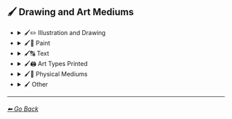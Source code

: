 ## 🖌 Drawing and Art Mediums

- <details><summary>🖌✏ Illustration and Drawing</summary><p>

  - <details><summary>🖌🖼 Drawing Types</summary><p>

    | Keyword        | Image      |
    | ------------- |:-------------:|
    |Illustration| <img src="https://github.com/willwulfken/MidJourney-Styles-and-Keywords/blob/main/Images/MidJourney%20Styles%20(sphere)/sphere_illustration.png?raw=true" width="256" /> | 
    |Sketch| <img src="https://github.com/willwulfken/MidJourney-Styles-and-Keywords/blob/main/Images/MidJourney%20Styles%20(sphere)/sphere_sketch.png?raw=true" width="256" /> | 
    |Drawing| <img src="https://github.com/willwulfken/MidJourney-Styles-and-Keywords/blob/main/Images/MidJourney%20Styles%20(sphere)/sphere_drawing.png?raw=true" width="256" /> | 
    |Doodle| <img src="https://github.com/willwulfken/MidJourney-Styles-and-Keywords/blob/main/Images/MidJourney%20Styles%20(sphere)/sphere_Doodle.png?raw=true" width="256" /> |
	|Children’s Drawing| <img src="https://github.com/willwulfken/MidJourney-Styles-and-Keywords-Reference/blob/main/Images/MidJourney%20Styles%20(sphere)/sphere_Childrens_Drawing.png?raw=true" width="256" /> |
	|Dot Art| <img src="https://github.com/willwulfken/MidJourney-Styles-and-Keywords-Reference/blob/main/Images/MidJourney%20Styles%20(sphere)/sphere_Dot_Art.png?raw=true" width="256" /> |
    |Line Art| <img src="https://github.com/willwulfken/MidJourney-Styles-and-Keywords/blob/main/Images/MidJourney%20Styles%20(sphere)/sphere_lineart.png?raw=true" width="256" /> | 
	|Stipple| <img src="https://github.com/willwulfken/MidJourney-Styles-and-Keywords/blob/main/Images/MidJourney%20Styles%20(sphere)/sphere_Stipple.png?raw=true" width="256" /> |
    |Hand-Drawn| <img src="https://github.com/willwulfken/MidJourney-Styles-and-Keywords/blob/main/Images/MidJourney%20Styles%20(sphere)/sphere_hand-drawn.png?raw=true" width="256" /> | 
	|Illuminated Manuscript| <img src="https://github.com/willwulfken/MidJourney-Styles-and-Keywords/blob/main/Images/MidJourney%20Styles%20(sphere)/sphere_IlluminatedManuscript.png?raw=true" width="256" /> |
    |Crosshatch| <img src="https://github.com/willwulfken/MidJourney-Styles-and-Keywords/blob/main/Images/MidJourney%20Styles%20(sphere)/sphere_crosshatch.png?raw=true" width="256" /> | 
	|Storybook Illustration| <img src="https://github.com/willwulfken/MidJourney-Styles-and-Keywords-Reference/blob/main/Images/MidJourney%20Styles%20(sphere)/sphere_Storybook_Illustration.png?raw=true" width="256" /> |
	|Graphic Novel| <img src="https://github.com/willwulfken/MidJourney-Styles-and-Keywords-Reference/blob/main/Images/MidJourney%20Styles%20(sphere)/sphere_Graphic_Novel.png?raw=true" width="256" /> |
	|Visual Novel| <img src="https://github.com/willwulfken/MidJourney-Styles-and-Keywords-Reference/blob/main/Images/MidJourney%20Styles%20(sphere)/sphere_Visual_Novel.png?raw=true" width="256" /> |
    |Illustrated-Booklet| <img src="https://github.com/willwulfken/MidJourney-Styles-and-Keywords/blob/main/Images/MidJourney%20Styles%20(sphere)/sphere_Illustrated-Booklet.png?raw=true" width="256" /> |
    |Assembly Drawing| <img src="https://github.com/willwulfken/MidJourney-Styles-and-Keywords/blob/main/Images/MidJourney%20Styles%20(sphere)/sphere_AssemblyDrawing.png?raw=true" width="256" /> |
	|Anatomical Drawing| <img src="https://github.com/willwulfken/MidJourney-Styles-and-Keywords/blob/main/Images/MidJourney%20Styles%20(sphere)/sphere_AnatomicalDrawing.png?raw=true" width="256" /> |
    |Cartographic| <img src="https://github.com/willwulfken/MidJourney-Styles-and-Keywords/blob/main/Images/MidJourney%20Styles%20(sphere)/sphere_Cartographic.png?raw=true" width="256" /> |

	</p></details>


  - <details><summary>🖌✏ Pencil and Graphite</summary><p>

    | Keyword        | Image      |
    | ------------- |:-------------:|
    |Pencil Art| <img src="https://github.com/willwulfken/MidJourney-Styles-and-Keywords/blob/main/Images/MidJourney%20Styles%20(sphere)/sphere_pencilart.png?raw=true" width="256" /> | 
    |Graphite| <img src="https://github.com/willwulfken/MidJourney-Styles-and-Keywords/blob/main/Images/MidJourney%20Styles%20(sphere)/sphere_Graphite.png?raw=true" width="256" /> |
    |Colored Pencil| <img src="https://github.com/willwulfken/MidJourney-Styles-and-Keywords/blob/main/Images/MidJourney%20Styles%20(sphere)/sphere_coloredpencil.png?raw=true" width="256" /> |
    |Charcoal Art| <img src="https://github.com/willwulfken/MidJourney-Styles-and-Keywords/blob/main/Images/MidJourney%20Styles%20(sphere)/sphere_charcoalart.png?raw=true" width="256" /> | 

	</p></details>


  - <details><summary>🖌🖊 Ink</summary><p>

    | Keyword        | Image      |
    | ------------- |:-------------:|
    |Ink| <img src="https://github.com/willwulfken/MidJourney-Styles-and-Keywords/blob/main/Images/MidJourney%20Styles%20(sphere)/sphere_ink.png?raw=true" width="256" /> |
    |Ballpoint Pen| <img src="https://github.com/willwulfken/MidJourney-Styles-and-Keywords/blob/main/Images/MidJourney%20Styles%20(sphere)/sphere_BallpointPen.png?raw=true" width="256" /> |
    |Gel Pen| <img src="https://github.com/willwulfken/MidJourney-Styles-and-Keywords/blob/main/Images/MidJourney%20Styles%20(sphere)/sphere_GelPen.png?raw=true" width="256" /> |
    |Fountain Pen| <img src="https://github.com/willwulfken/MidJourney-Styles-and-Keywords/blob/main/Images/MidJourney%20Styles%20(sphere)/sphere_FountainPen.png?raw=true" width="256" /> |
    |Fountain Pen Art| <img src="https://github.com/willwulfken/MidJourney-Styles-and-Keywords/blob/main/Images/MidJourney%20Styles%20(sphere)/sphere_FountainPenArt.png?raw=true" width="256" /> |
    |Calligraphy| <img src="https://github.com/willwulfken/MidJourney-Styles-and-Keywords/blob/main/Images/MidJourney%20Styles%20(sphere)/sphere_calligraphy.png?raw=true" width="256" /> |
    |Marker Art| <img src="https://github.com/willwulfken/MidJourney-Styles-and-Keywords/blob/main/Images/MidJourney%20Styles%20(sphere)/sphere_markerart.png?raw=true" width="256" /> | 
    |Dry-Erase Marker| <img src="https://github.com/willwulfken/MidJourney-Styles-and-Keywords/blob/main/Images/MidJourney%20Styles%20(sphere)/sphere_Dry-EraseMarker.png?raw=true" width="256" /> |
    |Wet-Erase Marker| <img src="https://github.com/willwulfken/MidJourney-Styles-and-Keywords/blob/main/Images/MidJourney%20Styles%20(sphere)/sphere_Wet-EraseMarker.png?raw=true" width="256" /> |
    |Whiteboard| <img src="https://github.com/willwulfken/MidJourney-Styles-and-Keywords/blob/main/Images/MidJourney%20Styles%20(sphere)/sphere_Whiteboard.png?raw=true" width="256" /> |

	</p></details>


  - <details><summary>🖌🖍 Crayon, Chalk, and Pastel</summary><p>

    | Keyword        | Image      |
    | ------------- |:-------------:|
    |Crayon| <img src="https://github.com/willwulfken/MidJourney-Styles-and-Keywords/blob/main/Images/MidJourney%20Styles%20(sphere)/sphere_crayon.png?raw=true" width="256" /> |
    |Conte| <img src="https://github.com/willwulfken/MidJourney-Styles-and-Keywords/blob/main/Images/MidJourney%20Styles%20(sphere)/sphere_conte.png?raw=true" width="256" /> |
    |Chalk| <img src="https://github.com/willwulfken/MidJourney-Styles-and-Keywords/blob/main/Images/MidJourney%20Styles%20(sphere)/sphere_chalk.png?raw=true" width="256" /> |
    |Pastel Art| <img src="https://github.com/willwulfken/MidJourney-Styles-and-Keywords/blob/main/Images/MidJourney%20Styles%20(sphere)/sphere_pastelart.png?raw=true" width="256" /> | 
    |Blackboard| <img src="https://github.com/willwulfken/MidJourney-Styles-and-Keywords/blob/main/Images/MidJourney%20Styles%20(sphere)/sphere_Blackboard.png?raw=true" width="256" /> |
    |Chalkboard| <img src="https://github.com/willwulfken/MidJourney-Styles-and-Keywords/blob/main/Images/MidJourney%20Styles%20(sphere)/sphere_Chalkboard.png?raw=true" width="256" /> |

	</p></details>

  </p></details>


- <details><summary>🖌🎨 Paint</summary><p>

  - <details><summary>🖌🖼 Painting Types</summary><p>

    | Keyword        | Image      |
    | ------------- |:-------------:|
    |Painting| <img src="https://github.com/willwulfken/MidJourney-Styles-and-Keywords/blob/main/Images/MidJourney%20Styles%20(sphere)/sphere_painting.png?raw=true" width="256" /> | 
    |Canvas| <img src="https://github.com/willwulfken/MidJourney-Styles-and-Keywords/blob/main/Images/MidJourney%20Styles%20(sphere)/sphere_Canvas.png?raw=true" width="256" /> |
    |Still-Life| <img src="https://github.com/willwulfken/MidJourney-Styles-and-Keywords/blob/main/Images/MidJourney%20Styles%20(sphere)/sphere_still-life.png?raw=true" width="256" /> |
	|Fine Art| <img src="https://github.com/willwulfken/MidJourney-Styles-and-Keywords/blob/main/Images/MidJourney%20Styles%20(sphere)/sphere_FineArt.png?raw=true" width="256" /> |
    |Color Field Painting| <img src="https://github.com/willwulfken/MidJourney-Styles-and-Keywords/blob/main/Images/MidJourney%20Styles%20(sphere)/sphere_colorfieldpainting.png?raw=true" width="256" /> |
    |Hard Edge Painting| <img src="https://github.com/willwulfken/MidJourney-Styles-and-Keywords/blob/main/Images/MidJourney%20Styles%20(sphere)/sphere_hardedgepainting.png?raw=true" width="256" /> |
	|Scroll Painting| <img src="https://github.com/willwulfken/MidJourney-Styles-and-Keywords/blob/main/Images/MidJourney%20Styles%20(sphere)/sphere_ScrollPainting.png?raw=true" width="256" /> |
	|Paper-Marbling| <img src="https://github.com/willwulfken/MidJourney-Styles-and-Keywords-Reference/blob/main/Images/MidJourney%20Styles%20(sphere)/sphere_Paper-Marbling.png?raw=true" width="256" /> |
	|Hydro-Dipping| <img src="https://github.com/willwulfken/MidJourney-Styles-and-Keywords/blob/main/Images/MidJourney%20Styles%20(sphere)/sphere_Hydro-Dipping.png?raw=true" width="256" /> |
	|Hydrodipped| <img src="https://github.com/willwulfken/MidJourney-Styles-and-Keywords/blob/main/Images/MidJourney%20Styles%20(sphere)/sphere_Hydrodipped.png?raw=true" width="256" /> |
	|Easter Egg| <img src="https://github.com/willwulfken/MidJourney-Styles-and-Keywords/blob/main/Images/MidJourney%20Styles%20(sphere)/sphere_EasterEgg.png?raw=true" width="256" /> |
	|Egg Decorating| <img src="https://github.com/willwulfken/MidJourney-Styles-and-Keywords/blob/main/Images/MidJourney%20Styles%20(sphere)/sphere_EggDecorating.png?raw=true" width="256" /> |
	|Rock Art| <img src="https://github.com/willwulfken/MidJourney-Styles-and-Keywords/blob/main/Images/MidJourney%20Styles%20(sphere)/sphere_RockArt.png?raw=true" width="256" /> |
	|Cave Art| <img src="https://github.com/willwulfken/MidJourney-Styles-and-Keywords/blob/main/Images/MidJourney%20Styles%20(sphere)/sphere_CaveArt.png?raw=true" width="256" /> |
	|Street Art| <img src="https://github.com/willwulfken/MidJourney-Styles-and-Keywords-Reference/blob/main/Images/MidJourney%20Styles%20(sphere)/sphere_Street_Art.png?raw=true" width="256" /> |
	|Mural| <img src="https://github.com/willwulfken/MidJourney-Styles-and-Keywords-Reference/blob/main/Images/MidJourney%20Styles%20(sphere)/sphere_Mural.png?raw=true" width="256" /> |
	|Artwork| <img src="https://github.com/willwulfken/MidJourney-Styles-and-Keywords-Reference/blob/main/Images/MidJourney%20Styles%20(sphere)/sphere_Artwork.png?raw=true" width="256" /> |
	|Chinese Painting| <img src="https://github.com/willwulfken/MidJourney-Styles-and-Keywords-Reference/blob/main/Images/MidJourney%20Styles%20(sphere)/sphere_Chinese_Painting.png?raw=true" width="256" /> |
	|Tibetan Painting| <img src="https://github.com/willwulfken/MidJourney-Styles-and-Keywords-Reference/blob/main/Images/MidJourney%20Styles%20(sphere)/sphere_Tibetan_Painting.png?raw=true" width="256" /> |

	</p></details>


  - <details><summary>🖌🎨 Paint Types</summary><p>

    | Keyword        | Image      |
    | ------------- |:-------------:|
    |Airbrush| <img src="https://github.com/willwulfken/MidJourney-Styles-and-Keywords/blob/main/Images/MidJourney%20Styles%20(sphere)/sphere_airbrush.png?raw=true" width="256" /> |
    |Paint| <img src="https://github.com/willwulfken/MidJourney-Styles-and-Keywords/blob/main/Images/MidJourney%20Styles%20(sphere)/sphere_paint.png?raw=true" width="256" /> | 
    |Acrylic Paint| <img src="https://github.com/willwulfken/MidJourney-Styles-and-Keywords/blob/main/Images/MidJourney%20Styles%20(sphere)/sphere_acrylicpaint.png?raw=true" width="256" /> | 
    |Oil Paint| <img src="https://github.com/willwulfken/MidJourney-Styles-and-Keywords/blob/main/Images/MidJourney%20Styles%20(sphere)/sphere_oilpaint.png?raw=true" width="256" /> | 
    |Watercolor| <img src="https://github.com/willwulfken/MidJourney-Styles-and-Keywords/blob/main/Images/MidJourney%20Styles%20(sphere)/sphere_watercolor.png?raw=true" width="256" /> |
    |Tempera Paint| <img src="https://github.com/willwulfken/MidJourney-Styles-and-Keywords/blob/main/Images/MidJourney%20Styles%20(sphere)/sphere_temperapaint.png?raw=true" width="256" /> |
    |Gouache Paint| <img src="https://github.com/willwulfken/MidJourney-Styles-and-Keywords/blob/main/Images/MidJourney%20Styles%20(sphere)/sphere_gouachepaint.png?raw=true" width="256" /> |
    |Wet Paint| <img src="https://github.com/willwulfken/MidJourney-Styles-and-Keywords/blob/main/Images/MidJourney%20Styles%20(sphere)/sphere_WetPaint.png?raw=true" width="256" /> |
    |Dripping Paint| <img src="https://github.com/willwulfken/MidJourney-Styles-and-Keywords/blob/main/Images/MidJourney%20Styles%20(sphere)/sphere_DrippingPaint.png?raw=true" width="256" /> |
    |Splatter Paint| <img src="https://github.com/willwulfken/MidJourney-Styles-and-Keywords/blob/main/Images/MidJourney%20Styles%20(sphere)/sphere_SplatterPaint.png?raw=true" width="256" /> |
    |Spray Paint| <img src="https://github.com/willwulfken/MidJourney-Styles-and-Keywords/blob/main/Images/MidJourney%20Styles%20(sphere)/sphere_spraypaint.png?raw=true" width="256" /> |
    |Puffy Paint| <img src="https://github.com/willwulfken/MidJourney-Styles-and-Keywords/blob/main/Images/MidJourney%20Styles%20(sphere)/sphere_puffypaint.png?raw=true" width="256" /> | 
    |Glass Paint| <img src="https://github.com/willwulfken/MidJourney-Styles-and-Keywords/blob/main/Images/MidJourney%20Styles%20(sphere)/sphere_glasspaint.png?raw=true" width="256" /> |
	|Coffee Paint| <img src="https://github.com/willwulfken/MidJourney-Styles-and-Keywords-Reference/blob/main/Images/MidJourney%20Styles%20(sphere)/sphere_Coffee_Paint.png?raw=true" width="256" /> |

	</p></details>

  </p></details>


- <details><summary>🖌🔠 Text</summary><p>

    | Keyword        | Image      |
    | ------------- |:-------------:|
    |Text| <img src="https://github.com/willwulfken/MidJourney-Styles-and-Keywords/blob/main/Images/MidJourney%20Styles%20(sphere)/sphere_Text.png?raw=true" width="256" /> |
    |Typeface| <img src="https://github.com/willwulfken/MidJourney-Styles-and-Keywords/blob/main/Images/MidJourney%20Styles%20(sphere)/sphere_Typeface.png?raw=true" width="256" /> |
    |Font| <img src="https://github.com/willwulfken/MidJourney-Styles-and-Keywords/blob/main/Images/MidJourney%20Styles%20(sphere)/sphere_Font.png?raw=true" width="256" /> |
    |Says| <img src="https://github.com/willwulfken/MidJourney-Styles-and-Keywords/blob/main/Images/MidJourney%20Styles%20(sphere)/sphere_Says.png?raw=true" width="256" /> |
    |Says Hello| <img src="https://github.com/willwulfken/MidJourney-Styles-and-Keywords/blob/main/Images/MidJourney%20Styles%20(sphere)/sphere_SaysHello.png?raw=true" width="256" /> |
    |Says "Hello"| <img src="https://github.com/willwulfken/MidJourney-Styles-and-Keywords/blob/main/Images/MidJourney%20Styles%20(sphere)/sphere_SaysHello (2).png?raw=true" width="256" /> |
    |Says 'Hello'| <img src="https://github.com/willwulfken/MidJourney-Styles-and-Keywords/blob/main/Images/MidJourney%20Styles%20(sphere)/sphere_SaysHello (3).png?raw=true" width="256" /> |
	|Letters| <img src="https://github.com/willwulfken/MidJourney-Styles-and-Keywords-Reference/blob/main/Images/MidJourney%20Styles%20(sphere)/sphere_Letters.png?raw=true" width="256" /> |
	|Graphemes| <img src="https://github.com/willwulfken/MidJourney-Styles-and-Keywords-Reference/blob/main/Images/MidJourney%20Styles%20(sphere)/sphere_Graphemes.png?raw=true" width="256" /> |
	|Written Letters| <img src="https://github.com/willwulfken/MidJourney-Styles-and-Keywords-Reference/blob/main/Images/MidJourney%20Styles%20(sphere)/sphere_Written_Letters.png?raw=true" width="256" /> |
	|Words| <img src="https://github.com/willwulfken/MidJourney-Styles-and-Keywords-Reference/blob/main/Images/MidJourney%20Styles%20(sphere)/sphere_Words.png?raw=true" width="256" /> |
	|Lexemes| <img src="https://github.com/willwulfken/MidJourney-Styles-and-Keywords-Reference/blob/main/Images/MidJourney%20Styles%20(sphere)/sphere_Lexemes.png?raw=true" width="256" /> |
	|Written Words| <img src="https://github.com/willwulfken/MidJourney-Styles-and-Keywords-Reference/blob/main/Images/MidJourney%20Styles%20(sphere)/sphere_Written_Words.png?raw=true" width="256" /> |
	|Caption| <img src="https://github.com/willwulfken/MidJourney-Styles-and-Keywords-Reference/blob/main/Images/MidJourney%20Styles%20(sphere)/sphere_Caption.png?raw=true" width="256" /> |
	|Written Letters "Hello"| <img src="https://github.com/willwulfken/MidJourney-Styles-and-Keywords-Reference/blob/main/Images/MidJourney%20Styles%20(sphere)/sphere_Written_Letters_Hello.png?raw=true" width="256" /> |
	|Words "Hello"| <img src="https://github.com/willwulfken/MidJourney-Styles-and-Keywords-Reference/blob/main/Images/MidJourney%20Styles%20(sphere)/sphere_Words_Hello.png?raw=true" width="256" /> |
	|Lexemes "Hello"| <img src="https://github.com/willwulfken/MidJourney-Styles-and-Keywords-Reference/blob/main/Images/MidJourney%20Styles%20(sphere)/sphere_Lexemes_Hello.png?raw=true" width="256" /> |
	|Written Words "Hello"| <img src="https://github.com/willwulfken/MidJourney-Styles-and-Keywords-Reference/blob/main/Images/MidJourney%20Styles%20(sphere)/sphere_Written_Words_Hello.png?raw=true" width="256" /> |
	|Caption "Hello"| <img src="https://github.com/willwulfken/MidJourney-Styles-and-Keywords-Reference/blob/main/Images/MidJourney%20Styles%20(sphere)/sphere_Caption_Hello.png?raw=true" width="256" /> |

    </p></details>


- <details><summary>🖌🖨 Art Types Printed</summary><p>

    | Keyword        | Image      |
    | ------------- |:-------------:|
    |Modern Art| <img src="https://github.com/willwulfken/MidJourney-Styles-and-Keywords/blob/main/Images/MidJourney%20Styles%20(sphere)/sphere_modernart.png?raw=true" width="256" /> |
    |Concept Art| <img src="https://github.com/willwulfken/MidJourney-Styles-and-Keywords/blob/main/Images/MidJourney%20Styles%20(sphere)/sphere_conceptart.png?raw=true" width="256" /> |
    |Digital Art| <img src="https://github.com/willwulfken/MidJourney-Styles-and-Keywords/blob/main/Images/MidJourney%20Styles%20(sphere)/sphere_digitalart.png?raw=true" width="256" /> |
    |Logo| <img src="https://github.com/willwulfken/MidJourney-Styles-and-Keywords/blob/main/Images/MidJourney%20Styles%20(sphere)/sphere_logo.png?raw=true" width="256" /> |
    |Stamp| <img src="https://github.com/willwulfken/MidJourney-Styles-and-Keywords/blob/main/Images/MidJourney%20Styles%20(sphere)/sphere_stamp.png?raw=true" width="256" /> |
	|Postage Stamp| <img src="https://github.com/willwulfken/MidJourney-Styles-and-Keywords/blob/main/Images/MidJourney%20Styles%20(sphere)/sphere_PostageStamp.png?raw=true" width="256" /> |
	|Business Card| <img src="https://github.com/willwulfken/MidJourney-Styles-and-Keywords-Reference/blob/main/Images/MidJourney%20Styles%20(sphere)/sphere_Business_Card.png?raw=true" width="256" /> |
    |Collage| <img src="https://github.com/willwulfken/MidJourney-Styles-and-Keywords/blob/main/Images/MidJourney%20Styles%20(sphere)/sphere_collage.png?raw=true" width="256" /> |
	|Photocollage| <img src="https://github.com/willwulfken/MidJourney-Styles-and-Keywords/blob/main/Images/MidJourney%20Styles%20(sphere)/sphere_Photocollage.png?raw=true" width="256" /> |
	|Fotocollage| <img src="https://github.com/willwulfken/MidJourney-Styles-and-Keywords/blob/main/Images/MidJourney%20Styles%20(sphere)/sphere_Fotocollage.png?raw=true" width="256" /> |
    |Lithography| <img src="https://github.com/willwulfken/MidJourney-Styles-and-Keywords/blob/main/Images/MidJourney%20Styles%20(sphere)/sphere_lithography.png?raw=true" width="256" /> |
    |Block Printing| <img src="https://github.com/willwulfken/MidJourney-Styles-and-Keywords/blob/main/Images/MidJourney%20Styles%20(sphere)/sphere_blockprinting.png?raw=true" width="256" /> |
    |Magazine| <img src="https://github.com/willwulfken/MidJourney-Styles-and-Keywords/blob/main/Images/MidJourney%20Styles%20(sphere)/sphere_magazine.png?raw=true" width="256" /> |
    |Newspaper| <img src="https://github.com/willwulfken/MidJourney-Styles-and-Keywords/blob/main/Images/MidJourney%20Styles%20(sphere)/sphere_newspaper.png?raw=true" width="256" /> |
    |Newsprint| <img src="https://github.com/willwulfken/MidJourney-Styles-and-Keywords/blob/main/Images/MidJourney%20Styles%20(sphere)/sphere_Newsprint.png?raw=true" width="256" /> |
    |Blueprint| <img src="https://github.com/willwulfken/MidJourney-Styles-and-Keywords/blob/main/Images/MidJourney%20Styles%20(sphere)/sphere_blueprint.png?raw=true" width="256" /> |
    |Comic Book| <img src="https://github.com/willwulfken/MidJourney-Styles-and-Keywords/blob/main/Images/MidJourney%20Styles%20(sphere)/sphere_ComicBook.png?raw=true" width="256" /> |
    |Booklet| <img src="https://github.com/willwulfken/MidJourney-Styles-and-Keywords/blob/main/Images/MidJourney%20Styles%20(sphere)/sphere_Booklet.png?raw=true" width="256" /> |
    |Poster| <img src="https://github.com/willwulfken/MidJourney-Styles-and-Keywords/blob/main/Images/MidJourney%20Styles%20(sphere)/sphere_Poster.png?raw=true" width="256" /> |
    |Sticker| <img src="https://github.com/willwulfken/MidJourney-Styles-and-Keywords/blob/main/Images/MidJourney%20Styles%20(sphere)/sphere_Sticker.png?raw=true" width="256" /> |
	|Barcode| <img src="https://github.com/willwulfken/MidJourney-Styles-and-Keywords-Reference/blob/main/Images/MidJourney%20Styles%20(sphere)/sphere_Barcode.png?raw=true" width="256" /> |
	|QR Code| <img src="https://github.com/willwulfken/MidJourney-Styles-and-Keywords-Reference/blob/main/Images/MidJourney%20Styles%20(sphere)/sphere_QR_Code.png?raw=true" width="256" /> |
	|Pokemon| <img src="https://github.com/willwulfken/MidJourney-Styles-and-Keywords-Reference/blob/main/Images/MidJourney%20Styles%20(sphere)/sphere_Pokemon.png?raw=true" width="256" /> |
	|Pokemon Card| <img src="https://github.com/willwulfken/MidJourney-Styles-and-Keywords-Reference/blob/main/Images/MidJourney%20Styles%20(sphere)/sphere_Pokemon_Card.png?raw=true" width="256" /> |
	|Pokémon| <img src="https://github.com/willwulfken/MidJourney-Styles-and-Keywords-Reference/blob/main/Images/MidJourney%20Styles%20(sphere)/sphere_Pokemon (2).png?raw=true" width="256" /> |
	|Pokémon Card| <img src="https://github.com/willwulfken/MidJourney-Styles-and-Keywords-Reference/blob/main/Images/MidJourney%20Styles%20(sphere)/sphere_Pokemon_Card (2).png?raw=true" width="256" /> |

    </p></details>


- <details><summary>🖌🎲 Physical Mediums</summary><p>

  - <details><summary>🖌📄 Origami</summary><p>

    | Keyword        | Image      |
    | ------------- |:-------------:|
    |Origami| <img src="https://github.com/willwulfken/MidJourney-Styles-and-Keywords/blob/main/Images/MidJourney%20Styles%20(sphere)/sphere_Origami.png?raw=true" width="256" /> | 
	|Modular Origami| <img src="https://github.com/willwulfken/MidJourney-Styles-and-Keywords/blob/main/Images/MidJourney%20Styles%20(sphere)/sphere_ModularOrigami.png?raw=true" width="256" /> |
	|Rigid Origami| <img src="https://github.com/willwulfken/MidJourney-Styles-and-Keywords/blob/main/Images/MidJourney%20Styles%20(sphere)/sphere_RigidOrigami.png?raw=true" width="256" /> |
	|Sonobe| <img src="https://github.com/willwulfken/MidJourney-Styles-and-Keywords/blob/main/Images/MidJourney%20Styles%20(sphere)/sphere_Sonobe.png?raw=true" width="256" /> |
	|Kirigami| <img src="https://github.com/willwulfken/MidJourney-Styles-and-Keywords/blob/main/Images/MidJourney%20Styles%20(sphere)/sphere_Kirigami.png?raw=true" width="256" /> |
	|Moneygami| <img src="https://github.com/willwulfken/MidJourney-Styles-and-Keywords/blob/main/Images/MidJourney%20Styles%20(sphere)/sphere_Moneygami.png?raw=true" width="256" /> |
	|Wet-Folding| <img src="https://github.com/willwulfken/MidJourney-Styles-and-Keywords/blob/main/Images/MidJourney%20Styles%20(sphere)/sphere_Wet-Folding.png?raw=true" width="256" /> |

	</p></details>


  - <details><summary>🖌🀣 Mosaic</summary><p>

    | Keyword        | Image      |
    | ------------- |:-------------:|
    |Mosaic| <img src="https://github.com/willwulfken/MidJourney-Styles-and-Keywords/blob/main/Images/MidJourney%20Styles%20(sphere)/sphere_Mosaic.png?raw=true" width="256" /> |
	|Micromosaic| <img src="https://github.com/willwulfken/MidJourney-Styles-and-Keywords/blob/main/Images/MidJourney%20Styles%20(sphere)/sphere_Micromosaic.png?raw=true" width="256" /> |
	|Glass Mosaic| <img src="https://github.com/willwulfken/MidJourney-Styles-and-Keywords/blob/main/Images/MidJourney%20Styles%20(sphere)/sphere_GlassMosaic.png?raw=true" width="256" /> |
	|Photographic Mosaic| <img src="https://github.com/willwulfken/MidJourney-Styles-and-Keywords/blob/main/Images/MidJourney%20Styles%20(sphere)/sphere_PhotographicMosaic.png?raw=true" width="256" /> |
	|Impressionist Mosaic| <img src="https://github.com/willwulfken/MidJourney-Styles-and-Keywords/blob/main/Images/MidJourney%20Styles%20(sphere)/sphere_ImpressionistMosaic.png?raw=true" width="256" /> |

	</p></details>

  - <details><summary>🖌🖼 Framed, Banner, and Decal</summary><p>

    | Keyword        | Image      |
    | ------------- |:-------------:|
	|Frame| <img src="https://github.com/willwulfken/MidJourney-Styles-and-Keywords/blob/main/Images/MidJourney%20Styles%20(sphere)/sphere_Frame.png?raw=true" width="256" /> |
	|Framed| <img src="https://github.com/willwulfken/MidJourney-Styles-and-Keywords/blob/main/Images/MidJourney%20Styles%20(sphere)/sphere_Framed.png?raw=true" width="256" /> |
	|Wooden Frame| <img src="https://github.com/willwulfken/MidJourney-Styles-and-Keywords/blob/main/Images/MidJourney%20Styles%20(sphere)/sphere_WoodenFrame.png?raw=true" width="256" /> |
	|Wooden Framed| <img src="https://github.com/willwulfken/MidJourney-Styles-and-Keywords/blob/main/Images/MidJourney%20Styles%20(sphere)/sphere_WoodenFramed.png?raw=true" width="256" /> |  
	|Wall Decal| <img src="https://github.com/willwulfken/MidJourney-Styles-and-Keywords/blob/main/Images/MidJourney%20Styles%20(sphere)/sphere_WallDecal.png?raw=true" width="256" /> |
	|Banner| <img src="https://github.com/willwulfken/MidJourney-Styles-and-Keywords/blob/main/Images/MidJourney%20Styles%20(sphere)/sphere_Banner.png?raw=true" width="256" /> |
	|Signage| <img src="https://github.com/willwulfken/MidJourney-Styles-and-Keywords/blob/main/Images/MidJourney%20Styles%20(sphere)/sphere_Signage.png?raw=true" width="256" /> |

	</p></details>

  - <details><summary>🖌🗿 Carving, Etching, and Modeling</summary><p>

    | Keyword        | Image      |
    | ------------- |:-------------:|
    |Carving| <img src="https://github.com/willwulfken/MidJourney-Styles-and-Keywords/blob/main/Images/MidJourney%20Styles%20(sphere)/sphere_Carving.png?raw=true" width="256" /> | 
    |Etching| <img src="https://github.com/willwulfken/MidJourney-Styles-and-Keywords/blob/main/Images/MidJourney%20Styles%20(sphere)/sphere_etching.png?raw=true" width="256" /> |
	|Papercutting| <img src="https://github.com/willwulfken/MidJourney-Styles-and-Keywords/blob/main/Images/MidJourney%20Styles%20(sphere)/sphere_Papercutting.png?raw=true" width="256" /> |
	|Whittling| <img src="https://github.com/willwulfken/MidJourney-Styles-and-Keywords/blob/main/Images/MidJourney%20Styles%20(sphere)/sphere_Whittling.png?raw=true" width="256" /> |
	|Wood-Carving| <img src="https://github.com/willwulfken/MidJourney-Styles-and-Keywords/blob/main/Images/MidJourney%20Styles%20(sphere)/sphere_Wood-Carving.png?raw=true" width="256" /> |
	|Chip-Carving| <img src="https://github.com/willwulfken/MidJourney-Styles-and-Keywords/blob/main/Images/MidJourney%20Styles%20(sphere)/sphere_Chip-Carving.png?raw=true" width="256" /> |
	|Relief-Carving| <img src="https://github.com/willwulfken/MidJourney-Styles-and-Keywords/blob/main/Images/MidJourney%20Styles%20(sphere)/sphere_Relief-Carving.png?raw=true" width="256" /> |
	|Ice-Carving| <img src="https://github.com/willwulfken/MidJourney-Styles-and-Keywords-Reference/blob/main/Images/MidJourney%20Styles%20(sphere)/sphere_Ice-Carving.png?raw=true" width="256" /> |
	|Lacquer| <img src="https://github.com/willwulfken/MidJourney-Styles-and-Keywords/blob/main/Images/MidJourney%20Styles%20(sphere)/sphere_Lacquer.png?raw=true" width="256" /> |
	|String-Art| <img src="https://github.com/willwulfken/MidJourney-Styles-and-Keywords/blob/main/Images/MidJourney%20Styles%20(sphere)/sphere_String-Art.png?raw=true" width="256" /> |
	|Paper-Mache| <img src="https://github.com/willwulfken/MidJourney-Styles-and-Keywords/blob/main/Images/MidJourney%20Styles%20(sphere)/sphere_Paper-Mache.png?raw=true" width="256" /> |
	|Paper Model| <img src="https://github.com/willwulfken/MidJourney-Styles-and-Keywords-Reference/blob/main/Images/MidJourney%20Styles%20(sphere)/sphere_Paper_Model.png?raw=true" width="256" /> |
	|Card| <img src="https://github.com/willwulfken/MidJourney-Styles-and-Keywords-Reference/blob/main/Images/MidJourney%20Styles%20(sphere)/sphere_Card.png?raw=true" width="256" /> |
	|Carved Lacquer| <img src="https://github.com/willwulfken/MidJourney-Styles-and-Keywords/blob/main/Images/MidJourney%20Styles%20(sphere)/sphere_CarvedLacquer.png?raw=true" width="256" /> |
	|Fretwork| <img src="https://github.com/willwulfken/MidJourney-Styles-and-Keywords/blob/main/Images/MidJourney%20Styles%20(sphere)/sphere_Fretwork.png?raw=true" width="256" /> |
	|Intaglio| <img src="https://github.com/willwulfken/MidJourney-Styles-and-Keywords/blob/main/Images/MidJourney%20Styles%20(sphere)/sphere_Intaglio.png?raw=true" width="256" /> |
	|Mezzotint| <img src="https://github.com/willwulfken/MidJourney-Styles-and-Keywords/blob/main/Images/MidJourney%20Styles%20(sphere)/sphere_Mezzotint.png?raw=true" width="256" /> |
	|Aquatint| <img src="https://github.com/willwulfken/MidJourney-Styles-and-Keywords/blob/main/Images/MidJourney%20Styles%20(sphere)/sphere_Aquatint.png?raw=true" width="256" /> |
	|Linocut| <img src="https://github.com/willwulfken/MidJourney-Styles-and-Keywords/blob/main/Images/MidJourney%20Styles%20(sphere)/sphere_Linocut.png?raw=true" width="256" /> |
	|Pyrography| <img src="https://github.com/willwulfken/MidJourney-Styles-and-Keywords/blob/main/Images/MidJourney%20Styles%20(sphere)/sphere_Pyrography.png?raw=true" width="256" /> |
	|Puppet| <img src="https://github.com/willwulfken/MidJourney-Styles-and-Keywords/blob/main/Images/MidJourney%20Styles%20(sphere)/sphere_Puppet.png?raw=true" width="256" /> |
	|Balloon Modelling| <img src="https://github.com/willwulfken/MidJourney-Styles-and-Keywords/blob/main/Images/MidJourney%20Styles%20(sphere)/sphere_BalloonModelling.png?raw=true" width="256" /> |
	|Balloon Twisting| <img src="https://github.com/willwulfken/MidJourney-Styles-and-Keywords/blob/main/Images/MidJourney%20Styles%20(sphere)/sphere_BalloonTwisting.png?raw=true" width="256" /> |
    |Circuit| <img src="https://github.com/willwulfken/MidJourney-Styles-and-Keywords/blob/main/Images/MidJourney%20Styles%20(sphere)/sphere_circuit.png?raw=true" width="256" /> |
    |Circuitry| <img src="https://github.com/willwulfken/MidJourney-Styles-and-Keywords/blob/main/Images/MidJourney%20Styles%20(sphere)/sphere_circuitry.png?raw=true" width="256" /> |

	</p></details>


  - <details><summary>🖌🏺 Pottery and Glass</summary><p>

    | Keyword        | Image      |
    | ------------- |:-------------:|
    |Glaze| <img src="https://github.com/willwulfken/MidJourney-Styles-and-Keywords/blob/main/Images/MidJourney%20Styles%20(sphere)/sphere_glaze.png?raw=true" width="256" /> |
	|Overglaze| <img src="https://github.com/willwulfken/MidJourney-Styles-and-Keywords-Reference/blob/main/Images/MidJourney%20Styles%20(sphere)/sphere_Overglaze.png?raw=true" width="256" /> |
	|Inglaze| <img src="https://github.com/willwulfken/MidJourney-Styles-and-Keywords-Reference/blob/main/Images/MidJourney%20Styles%20(sphere)/sphere_Inglaze.png?raw=true" width="256" /> |
    |Azulejo| <img src="https://github.com/willwulfken/MidJourney-Styles-and-Keywords/blob/main/Images/MidJourney%20Styles%20(sphere)/sphere_azulejo.png?raw=true" width="256" /> |
	|Paleolithic Pottery| <img src="https://github.com/willwulfken/MidJourney-Styles-and-Keywords/blob/main/Images/MidJourney%20Styles%20(sphere)/sphere_PaleolithicPottery.png?raw=true" width="256" /> |
	|Neolithic Pottery| <img src="https://github.com/willwulfken/MidJourney-Styles-and-Keywords/blob/main/Images/MidJourney%20Styles%20(sphere)/sphere_NeolithicPottery.png?raw=true" width="256" /> |
	|Bone China| <img src="https://github.com/willwulfken/MidJourney-Styles-and-Keywords/blob/main/Images/MidJourney%20Styles%20(sphere)/sphere_BoneChina.png?raw=true" width="256" /> |
	|Ornament| <img src="https://github.com/willwulfken/MidJourney-Styles-and-Keywords-Reference/blob/main/Images/MidJourney%20Styles%20(sphere)/sphere_Ornament.png?raw=true" width="256" /> |

	</p></details>

  - <details><summary>🖌💡 Light</summary><p>

    | Keyword        | Image      |
    | ------------- |:-------------:|
	|Light Art| <img src="https://github.com/willwulfken/MidJourney-Styles-and-Keywords/blob/main/Images/MidJourney%20Styles%20(sphere)/sphere_LightArt.png?raw=true" width="256" /> |
	|Light Painting| <img src="https://github.com/willwulfken/MidJourney-Styles-and-Keywords/blob/main/Images/MidJourney%20Styles%20(sphere)/sphere_LightPainting (2).png?raw=true" width="256" /> |
	|Lightpainting| <img src="https://github.com/willwulfken/MidJourney-Styles-and-Keywords/blob/main/Images/MidJourney%20Styles%20(sphere)/sphere_Lightpainting.png?raw=true" width="256" /> |

	</p></details>

  - <details><summary>🖌🎲 Other</summary><p>

    | Keyword        | Image      |
    | ------------- |:-------------:|
	|Arts and Crafts| <img src="https://github.com/willwulfken/MidJourney-Styles-and-Keywords-Reference/blob/main/Images/MidJourney%20Styles%20(sphere)/sphere_Arts_and_Crafts.png?raw=true" width="256" /> |
	|Resin| <img src="https://github.com/willwulfken/MidJourney-Styles-and-Keywords/blob/main/Images/MidJourney%20Styles%20(sphere)/sphere_Resin.png?raw=true" width="256" /> |
	|Enamel Pin| <img src="https://github.com/willwulfken/MidJourney-Styles-and-Keywords-Reference/blob/main/Images/MidJourney%20Styles%20(sphere)/sphere_Enamel_Pin.png?raw=true" width="256" /> |
	|Bejeweled| <img src="https://github.com/willwulfken/MidJourney-Styles-and-Keywords-Reference/blob/main/Images/MidJourney%20Styles%20(sphere)/sphere_Bejeweled.png?raw=true" width="256" /> |
    |Latte Art| <img src="https://github.com/willwulfken/MidJourney-Styles-and-Keywords/blob/main/Images/MidJourney%20Styles%20(sphere)/sphere_latteart.png?raw=true" width="256" /> |
    |Coffee Stain| <img src="https://github.com/willwulfken/MidJourney-Styles-and-Keywords/blob/main/Images/MidJourney%20Styles%20(sphere)/sphere_CoffeeStain.png?raw=true" width="256" /> |
    |Smoke Art| <img src="https://github.com/willwulfken/MidJourney-Styles-and-Keywords/blob/main/Images/MidJourney%20Styles%20(sphere)/sphere_smokeart.png?raw=true" width="256" /> |
    |Tattoo| <img src="https://github.com/willwulfken/MidJourney-Styles-and-Keywords/blob/main/Images/MidJourney%20Styles%20(sphere)/sphere_tattoo.png?raw=true" width="256" /> |
    |Sticker Bomb| <img src="https://github.com/willwulfken/MidJourney-Styles-and-Keywords/blob/main/Images/MidJourney%20Styles%20(sphere)/sphere_StickerBomb.png?raw=true" width="256" /> |
    |Jigsaw| <img src="https://github.com/willwulfken/MidJourney-Styles-and-Keywords/blob/main/Images/MidJourney%20Styles%20(sphere)/sphere_Jigsaw.png?raw=true" width="256" /> |
    |Puzzle| <img src="https://github.com/willwulfken/MidJourney-Styles-and-Keywords/blob/main/Images/MidJourney%20Styles%20(sphere)/sphere_Puzzle.png?raw=true" width="256" /> |
    |Maze| <img src="https://github.com/willwulfken/MidJourney-Styles-and-Keywords/blob/main/Images/MidJourney%20Styles%20(sphere)/sphere_Maze.png?raw=true" width="256" /> |
    |Toy| <img src="https://github.com/willwulfken/MidJourney-Styles-and-Keywords/blob/main/Images/MidJourney%20Styles%20(sphere)/sphere_Toy.png?raw=true" width="256" /> |
	|Site-Specific art| <img src="https://github.com/willwulfken/MidJourney-Styles-and-Keywords-Reference/blob/main/Images/MidJourney%20Styles%20(sphere)/sphere_Site-Specific_art.png?raw=true" width="256" /> |
	|Public Art| <img src="https://github.com/willwulfken/MidJourney-Styles-and-Keywords-Reference/blob/main/Images/MidJourney%20Styles%20(sphere)/sphere_Public_Art.png?raw=true" width="256" /> |
	|Diorama| <img src="https://github.com/willwulfken/MidJourney-Styles-and-Keywords-Reference/blob/main/Images/MidJourney%20Styles%20(sphere)/sphere_Diorama.png?raw=true" width="256" /> |
	|Hedge Trimming| <img src="https://github.com/willwulfken/MidJourney-Styles-and-Keywords-Reference/blob/main/Images/MidJourney%20Styles%20(sphere)/sphere_Hedge_Trimming.png?raw=true" width="256" /> |
	|Shoe| <img src="https://github.com/willwulfken/MidJourney-Styles-and-Keywords/blob/main/Images/MidJourney%20Styles%20(sphere)/sphere_Shoe.png?raw=true" width="256" /> |
	|Shoes| <img src="https://github.com/willwulfken/MidJourney-Styles-and-Keywords/blob/main/Images/MidJourney%20Styles%20(sphere)/sphere_Shoes.png?raw=true" width="256" /> |
	|Hat| <img src="https://github.com/willwulfken/MidJourney-Styles-and-Keywords/blob/main/Images/MidJourney%20Styles%20(sphere)/sphere_Hat.png?raw=true" width="256" /> |
	|Hatmaking| <img src="https://github.com/willwulfken/MidJourney-Styles-and-Keywords/blob/main/Images/MidJourney%20Styles%20(sphere)/sphere_Hatmaking.png?raw=true" width="256" /> |

	</p></details>
	
  </p></details>


- <details><summary>🖌 Other</summary><p>

    | Keyword        | Image      |
    | ------------- |:-------------:|
	|Stencil| <img src="https://github.com/willwulfken/MidJourney-Styles-and-Keywords/blob/main/Images/MidJourney%20Styles%20(sphere)/sphere_Stencil.png?raw=true" width="256" /> |
	|Negative Space| <img src="https://github.com/willwulfken/MidJourney-Styles-and-Keywords/blob/main/Images/MidJourney%20Styles%20(sphere)/sphere_NegativeSpace.png?raw=true" width="256" /> |
	|Scrapbooking| <img src="https://github.com/willwulfken/MidJourney-Styles-and-Keywords/blob/main/Images/MidJourney%20Styles%20(sphere)/sphere_Scrapbooking.png?raw=true" width="256" /> |
	|Mixed Media| <img src="https://github.com/willwulfken/MidJourney-Styles-and-Keywords/blob/main/Images/MidJourney%20Styles%20(sphere)/sphere_MixedMedia.png?raw=true" width="256" /> |
	|Frottage| <img src="https://github.com/willwulfken/MidJourney-Styles-and-Keywords/blob/main/Images/MidJourney%20Styles%20(sphere)/sphere_Frottage.png?raw=true" width="256" /> |
    |Outlined| <img src="https://github.com/willwulfken/MidJourney-Styles-and-Keywords/blob/main/Images/MidJourney%20Styles%20(sphere)/sphere_outlined.png?raw=true" width="256" /> | 
    |Glitter| <img src="https://github.com/willwulfken/MidJourney-Styles-and-Keywords/blob/main/Images/MidJourney%20Styles%20(sphere)/sphere_glitter.png?raw=true" width="256" /> |
    |Sparkly| <img src="https://github.com/willwulfken/MidJourney-Styles-and-Keywords/blob/main/Images/MidJourney%20Styles%20(sphere)/sphere_Sparkly.png?raw=true" width="256" /> |
	|Indian Art| <img src="https://github.com/willwulfken/MidJourney-Styles-and-Keywords-Reference/blob/main/Images/MidJourney%20Styles%20(sphere)/sphere_Indian_Art.png?raw=true" width="256" /> |
	|Soviet Art| <img src="https://github.com/willwulfken/MidJourney-Styles-and-Keywords-Reference/blob/main/Images/MidJourney%20Styles%20(sphere)/sphere_Soviet_Art.png?raw=true" width="256" /> |

    </p></details>
        
---
###### [⬅ Go Back](https://github.com/willwulfken/MidJourney-Styles-and-Keywords/blob/main/README.md)